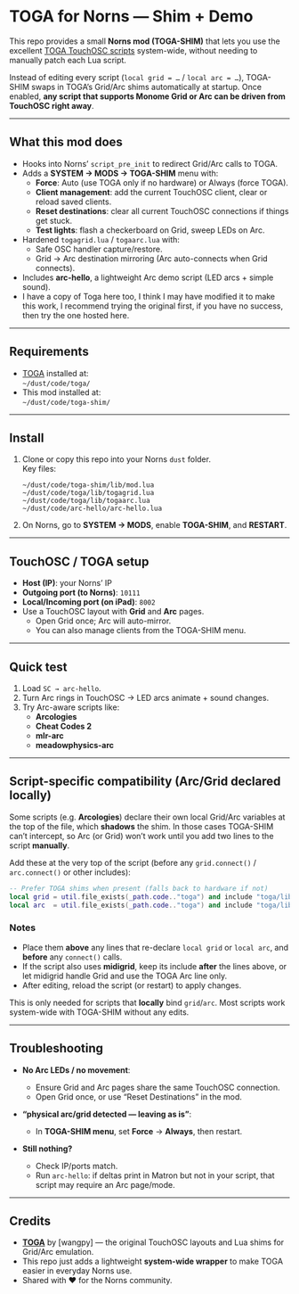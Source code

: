 # TOGA for Norns — Shim + Demo

This repo provides a small **Norns mod (TOGA-SHIM)** that lets you use the excellent [TOGA TouchOSC scripts](https://github.com/wangpy/toga) system-wide, without needing to manually patch each Lua script.

Instead of editing every script (`local grid = …` / `local arc = …`), TOGA-SHIM swaps in TOGA’s Grid/Arc shims automatically at startup. Once enabled, **any script that supports Monome Grid or Arc can be driven from TouchOSC right away**.

---

## What this mod does

- Hooks into Norns’ `script_pre_init` to redirect Grid/Arc calls to TOGA.
- Adds a **SYSTEM → MODS → TOGA-SHIM** menu with:
  - **Force**: Auto (use TOGA only if no hardware) or Always (force TOGA).
  - **Client management**: add the current TouchOSC client, clear or reload saved clients.
  - **Reset destinations**: clear all current TouchOSC connections if things get stuck.
  - **Test lights**: flash a checkerboard on Grid, sweep LEDs on Arc.
- Hardened `togagrid.lua` / `togaarc.lua` with:
  - Safe OSC handler capture/restore.
  - Grid → Arc destination mirroring (Arc auto-connects when Grid connects).
- Includes **arc-hello**, a lightweight Arc demo script (LED arcs + simple sound).
- I have a copy of Toga here too, I think I may have modified it to make this work, I recommend trying the original first, if you have no success, then try the one hosted here.

---

## Requirements

- [TOGA](https://github.com/wangpy/toga) installed at:  
  `~/dust/code/toga/`
- This mod installed at:  
  `~/dust/code/toga-shim/`

---

## Install

1. Clone or copy this repo into your Norns `dust` folder.  
   Key files:  
   ```
   ~/dust/code/toga-shim/lib/mod.lua
   ~/dust/code/toga/lib/togagrid.lua
   ~/dust/code/toga/lib/togaarc.lua
   ~/dust/code/arc-hello/arc-hello.lua
   ```

2. On Norns, go to **SYSTEM → MODS**, enable **TOGA-SHIM**, and **RESTART**.

---

## TouchOSC / TOGA setup

- **Host (IP)**: your Norns’ IP  
- **Outgoing port (to Norns)**: `10111`  
- **Local/Incoming port (on iPad)**: `8002`  
- Use a TouchOSC layout with **Grid** and **Arc** pages.  
  - Open Grid once; Arc will auto-mirror.  
  - You can also manage clients from the TOGA-SHIM menu.

---

## Quick test

1. Load `SC → arc-hello`.  
2. Turn Arc rings in TouchOSC → LED arcs animate + sound changes.  
3. Try Arc-aware scripts like:  
   - **Arcologies**  
   - **Cheat Codes 2**  
   - **mlr-arc**  
   - **meadowphysics-arc**

---

## Script-specific compatibility (Arc/Grid declared locally)

Some scripts (e.g. **Arcologies**) declare their own local Grid/Arc variables at the top of the file, which **shadows** the shim. In those cases TOGA-SHIM can’t intercept, so Arc (or Grid) won’t work until you add two lines to the script **manually**.

Add these at the very top of the script (before any `grid.connect()` / `arc.connect()` or other includes):

```lua
-- Prefer TOGA shims when present (falls back to hardware if not)
local grid = util.file_exists(_path.code.."toga") and include "toga/lib/togagrid" or grid
local arc  = util.file_exists(_path.code.."toga") and include "toga/lib/togaarc"  or arc
```

### Notes
- Place them **above** any lines that re-declare `local grid` or `local arc`, and **before** any `connect()` calls.
- If the script also uses **midigrid**, keep its include **after** the lines above, or let midigrid handle Grid and use the TOGA Arc line only.
- After editing, reload the script (or restart) to apply changes.

This is only needed for scripts that **locally** bind `grid`/`arc`. Most scripts work system-wide with TOGA-SHIM without any edits.

---

## Troubleshooting

- **No Arc LEDs / no movement**:  
  - Ensure Grid and Arc pages share the same TouchOSC connection.  
  - Open Grid once, or use “Reset Destinations” in the mod.

- **“physical arc/grid detected — leaving as is”**:  
  - In **TOGA-SHIM menu**, set **Force** → **Always**, then restart.

- **Still nothing?**  
  - Check IP/ports match.  
  - Run `arc-hello`: if deltas print in Matron but not in your script, that script may require an Arc page/mode.

---

## Credits

- **[TOGA](https://github.com/wangpy/toga)** by [wangpy] — the original TouchOSC layouts and Lua shims for Grid/Arc emulation.  
- This repo just adds a lightweight **system-wide wrapper** to make TOGA easier in everyday Norns use.  
- Shared with ❤️ for the Norns community.
